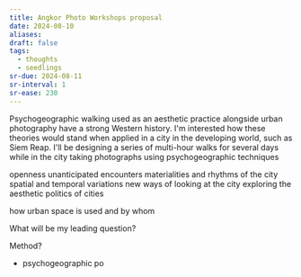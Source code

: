 ```yaml
---
title: Angkor Photo Workshops proposal
date: 2024-08-10
aliases: 
draft: false
tags:
  - thoughts
  - seedlings
sr-due: 2024-08-11
sr-interval: 1
sr-ease: 230
---
```

Psychogeographic walking used as an aesthetic practice alongside urban photography have a strong Western history. I'm interested how these theories would stand when applied in a city in the developing world, such as Siem Reap. I'll be designing a series of multi-hour walks for several days while in the city taking photographs using psychogeographic techniques

openness
unanticipated encounters
materialities and rhythms of the city
spatial and temporal variations
new ways of looking at the city
exploring the aesthetic politics of cities

how urban space is used and by whom

What will be my leading question?

Method?
- psychogeographic po